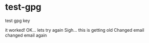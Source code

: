 # test-gpg
test gpg key

it worked!
OK... lets try again
Sigh... this is getting old
Changed email
changed email again